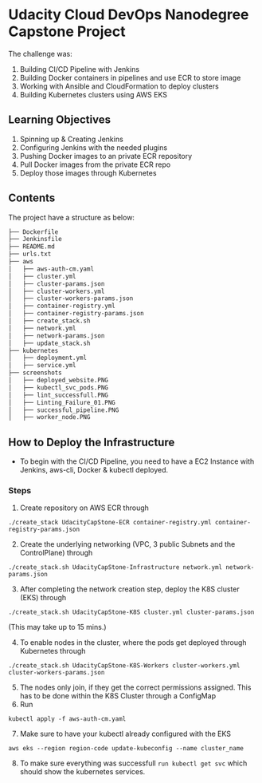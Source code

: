 # Udacity Cloud DevOps Nanodegree Capstone Project
The challenge was: 
1. Building CI/CD Pipeline with Jenkins
2. Building Docker containers in pipelines and use ECR to store image
3. Working with Ansible and CloudFormation to deploy clusters
4. Building Kubernetes clusters using AWS EKS

## Learning Objectives
1. Spinning up & Creating Jenkins
2. Configuring Jenkins with the needed plugins
3. Pushing Docker images to an private ECR repository
4. Pull Docker images from the private ECR repo
5. Deploy those images through Kubernetes

## Contents
The project have a structure as below:

```bash
├── Dockerfile
├── Jenkinsfile
├── README.md
├── urls.txt
├── aws
│   ├── aws-auth-cm.yaml
│   ├── cluster.yml
│   ├── cluster-params.json
│   ├── cluster-workers.yml
│   ├── cluster-workers-params.json
│   ├── container-registry.yml
│   ├── container-registry-params.json
│   ├── create_stack.sh
│   ├── network.yml
│   ├── network-params.json
│   ├── update_stack.sh
├── kubernetes
│   ├── deployment.yml
│   ├── service.yml
├── screenshots
│   ├── deployed_website.PNG
│   ├── kubectl_svc_pods.PNG
│   ├── lint_successfull.PNG
│   ├── Linting_Failure_01.PNG
│   ├── successful_pipeline.PNG
│   ├── worker_node.PNG

```
## How to Deploy the Infrastructure
* To begin with the CI/CD Pipeline, you need to have a EC2 Instance with Jenkins, aws-cli, Docker & kubectl deployed.
### Steps
1. Create repository on AWS ECR through
```
./create_stack UdacityCapStone-ECR container-registry.yml container-registry-params.json
```
2. Create the underlying networking (VPC, 3 public Subnets and the ControlPlane) through 
```
./create_stack.sh UdacityCapStone-Infrastructure network.yml network-params.json
```
3.  After completing the network creation step, deploy the K8S cluster (EKS) through
```
./create_stack.sh UdacityCapStone-K8S cluster.yml cluster-params.json
```
(This may take up to 15 mins.)

4. To enable nodes in the cluster, where the pods get deployed through Kubernetes  through 
```
./create_stack.sh UdacityCapStone-K8S-Workers cluster-workers.yml cluster-workers-params.json
``` 
5. The nodes only join, if they get the correct permissions assigned. This has to be done within the K8S Cluster through a ConfigMap
6. Run 
```
kubectl apply -f aws-auth-cm.yaml
```
7. Make sure to have your kubectl already configured with the EKS 
```
aws eks --region region-code update-kubeconfig --name cluster_name
```
8. To make sure everything was successfull `run kubectl get svc` which should show the kubernetes services.